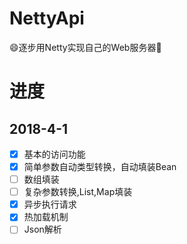 # NettyApi
😄逐步用Netty实现自己的Web服务器🌹

# 进度
## 2018-4-1
- [x] 基本的访问功能
- [x] 简单参数自动类型转换，自动填装Bean
- [ ] 数组填装
- [ ] 复杂参数转换,List,Map填装
- [x] 异步执行请求
- [x] 热加载机制
- [ ] Json解析 
